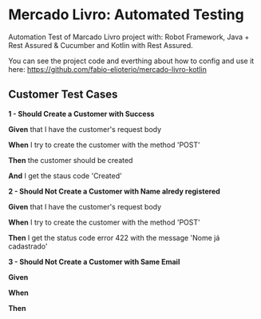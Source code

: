 # Mercado Livro: Automated Testing
Automation Test of Marcado Livro project with: Robot Framework, Java + Rest Assured & Cucumber and Kotlin with Rest Assured.

You can see the project code and everthing about how to config and use it here: https://github.com/fabio-elioterio/mercado-livro-kotlin

## Customer Test Cases
**1 - Should Create a Customer with Success**

**Given** that I have the customer's request body

**When** I try to create the customer with the method 'POST'

**Then** the customer should be created

**And** I get the staus code 'Created'

**2 - Should Not Create a Customer with Name alredy registered**

**Given** that I have the customer's request body 

**When** I try to create the customer with the method 'POST'

**Then** I get the status code error 422 with the message 'Nome já cadastrado'

**3 - Should Not Create a Customer with Same Email**

**Given**

**When**

**Then**
